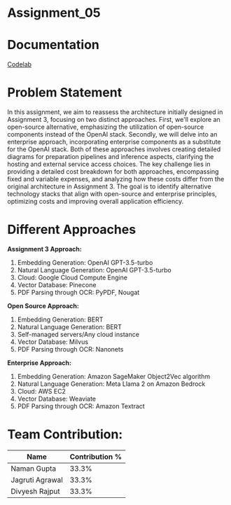 # Assignment_05

# Documentation

[Codelab](https://codelabs-preview.appspot.com/?file_id=1Bg3zzbtiD4Ffq-TfRzreiTfZmB-cUurx5_3hZL0qs8k#0)

# Problem Statement

In this assignment, we aim to reassess the architecture initially designed in Assignment 3, focusing on two distinct approaches. First, we'll explore an open-source alternative, emphasizing the utilization of open-source components instead of the OpenAI stack. Secondly, we will delve into an enterprise approach, incorporating enterprise components as a substitute for the OpenAI stack. Both of these approaches involves creating detailed diagrams for preparation pipelines and inference aspects, clarifying the hosting and external service access choices. The key challenge lies in providing a detailed cost breakdown for both approaches, encompassing fixed and variable expenses, and analyzing how these costs differ from the original architecture in Assignment 3. The goal is to identify alternative technology stacks that align with open-source and enterprise principles, optimizing costs and improving overall application efficiency.

# Different Approaches

**Assignment 3 Approach:**

1. Embedding Generation: OpenAI GPT-3.5-turbo
2. Natural Language Generation: OpenAI GPT-3.5-turbo	
3. Cloud: Google Cloud Compute Engine
4. Vector Database: Pinecone
5. PDF Parsing through OCR: PyPDF, Nougat

**Open Source Approach:**

1. Embedding Generation: BERT
2. Natural Language Generation: BERT	
3. Self-managed servers/Any cloud instance
4. Vector Database: Milvus
5. PDF Parsing through OCR: Nanonets

**Enterprise Approach:**

1. Embedding Generation: Amazon SageMaker Object2Vec algorithm
2. Natural Language Generation: Meta Llama 2 on Amazon Bedrock
3. Cloud: AWS EC2
4. Vector Database: Weaviate
5. PDF Parsing through OCR: Amazon Textract

# Team Contribution:

| Name            | Contribution % |
|-----------------|----------------|
| Naman Gupta     |     33.3%      |
| Jagruti Agrawal |     33.3%      |
| Divyesh Rajput  |     33.3%      |

